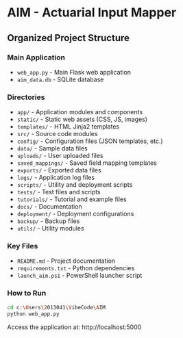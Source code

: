 # AIM - Actuarial Input Mapper
## Organized Project Structure

### Main Application
- `web_app.py` - Main Flask web application
- `aim_data.db` - SQLite database

### Directories
- `app/` - Application modules and components
- `static/` - Static web assets (CSS, JS, images)
- `templates/` - HTML Jinja2 templates
- `src/` - Source code modules
- `config/` - Configuration files (JSON templates, etc.)
- `data/` - Sample data files
- `uploads/` - User uploaded files
- `saved_mappings/` - Saved field mapping templates
- `exports/` - Exported data files
- `logs/` - Application log files
- `scripts/` - Utility and deployment scripts
- `tests/` - Test files and scripts
- `tutorials/` - Tutorial and example files
- `docs/` - Documentation
- `deployment/` - Deployment configurations
- `backup/` - Backup files
- `utils/` - Utility modules

### Key Files
- `README.md` - Project documentation
- `requirements.txt` - Python dependencies
- `launch_aim.ps1` - PowerShell launcher script

### How to Run
```bash
cd c:\Users\2013041\VibeCode\AIM
python web_app.py
```

Access the application at: http://localhost:5000
